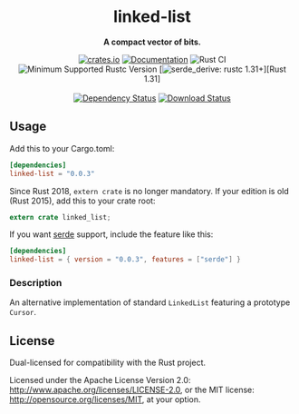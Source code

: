 <div align="center">
  <h1>linked-list</h1>
  <p>
    <strong>A compact vector of bits.</strong>
  </p>
  <p>

[![crates.io][crates.io shield]][crates.io link]
[![Documentation][docs.rs badge]][docs.rs link]
![Rust CI][github ci badge]
![Minimum Supported Rustc Version][rustc 1.56+]
[![serde_derive: rustc 1.31+]][Rust 1.31]
<br />
<br />
[![Dependency Status][deps.rs status]][deps.rs link]
[![Download Status][shields.io download count]][crates.io link]

  </p>
</div>

[crates.io shield]: https://img.shields.io/crates/v/linked-list?label=latest
[crates.io link]: https://crates.io/crates/linked-list
[docs.rs badge]: https://docs.rs/linked-list/badge.svg?version=0.0.3
[docs.rs link]: https://docs.rs/linked-list/0.0.3/linked_list/
[github ci badge]: https://github.com/contain-rs/linked-list/workflows/Rust/badge.svg?branch=master
[rustc 1.56+]: https://img.shields.io/badge/rustc-1.56%2B-blue.svg
[serde_derive: rustc 1.31+]: https://img.shields.io/badge/serde_derive-rustc_1.31+-lightgray.svg
[deps.rs status]: https://deps.rs/crate/linked-list/0.0.3/status.svg
[deps.rs link]: https://deps.rs/crate/linked-list/0.0.3
[shields.io download count]: https://img.shields.io/crates/d/linked-list.svg

## Usage

Add this to your Cargo.toml:

```toml
[dependencies]
linked-list = "0.0.3"
```

Since Rust 2018, `extern crate` is no longer mandatory. If your edition is old (Rust 2015),
add this to your crate root:

```rust
extern crate linked_list;
```

If you want [serde](https://github.com/serde-rs/serde) support, include the feature like this:

```toml
[dependencies]
linked-list = { version = "0.0.3", features = ["serde"] }
```

<!-- cargo-rdme start -->

### Description

An alternative implementation of standard `LinkedList` featuring a prototype `Cursor`.

<!-- cargo-rdme end -->

## License

Dual-licensed for compatibility with the Rust project.

Licensed under the Apache License Version 2.0: http://www.apache.org/licenses/LICENSE-2.0,
or the MIT license: http://opensource.org/licenses/MIT, at your option.
